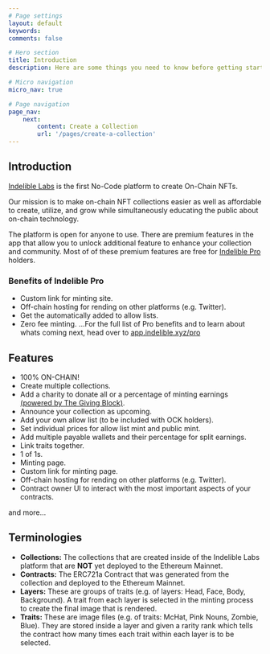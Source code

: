 ```yaml
---
# Page settings
layout: default
keywords:
comments: false

# Hero section
title: Introduction
description: Here are some things you need to know before getting started.

# Micro navigation
micro_nav: true

# Page navigation
page_nav:
    next:
        content: Create a Collection
        url: '/pages/create-a-collection'
---
```


## Introduction

[Indelible Labs](https://indelible.xyz) is the first No-Code platform to create On-Chain NFTs.

Our mission is to make on-chain NFT collections easier as well as affordable to create, utilize, and grow while simultaneously educating the public about on-chain technology.

The platform is open for anyone to use. There are premium features in the app that allow you to unlock additional feature to enhance your collection and community. Most of of these premium features are free for [Indelible Pro](https://app.indelible.xyz/pro) holders.

### Benefits of Indelible Pro

- Custom link for minting site.
- Off-chain hosting for rending on other platforms (e.g. Twitter).
- Get the automatically added to allow lists.
- Zero fee minting.
...For the full list of Pro benefits and to learn about whats coming next, head over to [app.indelible.xyz/pro](https://app.indelible.xyz/pro)


## Features

- 100% ON-CHAIN!
- Create multiple collections.
- Add a charity to donate all or a percentage of minting earnings [(powered by The Giving Block)](https://thegivingblock.com/).
- Announce your collection as upcoming.
- Add your own allow list (to be included with OCK holders).
- Set individual prices for allow list mint and public mint.
- Add multiple payable wallets and their percentage for split earnings.
- Link traits together.
- 1 of 1s.
- Minting page.
- Custom link for minting page.
- Off-chain hosting for rending on other platforms (e.g. Twitter).
- Contract owner UI to interact with the most important aspects of your contracts.

and more…

## Terminologies

- **Collections:** The collections that are created inside of the Indelible Labs platform that are **NOT** yet deployed to the Ethereum Mainnet.
- **Contracts:** The ERC721a Contract that was generated from the collection and deployed to the Ethereum Mainnet.
- **Layers:** These are groups of traits (e.g. of layers: Head, Face, Body, Background). A trait from each layer is selected in the minting process to create the final image that is rendered.
- **Traits:** These are image files (e.g. of traits: McHat, Pink Nouns, Zombie, Blue). They are stored inside a layer and given a rarity rank which tells the contract how many times each trait within each layer is to be selected.
